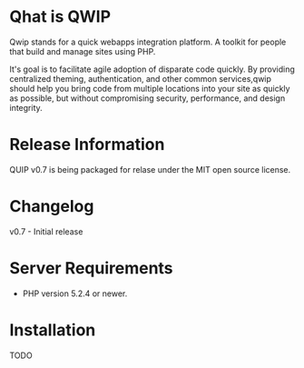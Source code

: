 Qhat is QWIP
====

Qwip stands for a quick webapps integration platform.  A toolkit for people that build and manage sites using PHP.  

It's goal is to facilitate agile adoption of disparate code quickly.  By providing centralized theming, authentication, 
and other common services,qwip should help you bring code from multiple locations into your site as quickly as 
possible, but without compromising security, performance, and design integrity.

Release Information
=====

QUIP v0.7 is being packaged for relase under the MIT open source license.

Changelog
=====

v0.7 - Initial release

Server Requirements
=====

-  PHP version 5.2.4 or newer.

Installation
=====

TODO
